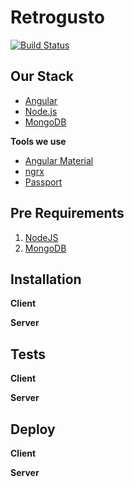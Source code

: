 # Retrogusto

[![Build Status][travis-image]][travis-url]

## Our Stack

* [Angular](https://angular.io/)
* [Node.js](https://nodejs.org)
* [MongoDB](https://www.mongodb.com/)

**Tools we use**

* [Angular Material](https://material.angular.io/)
* [ngrx](https://github.com/ngrx)
* [Passport](http://passportjs.org/)

## Pre Requirements

1. [NodeJS](https://nodejs.org)
1. [MongoDB](https://www.mongodb.com)

## Installation

**Client**

**Server**

## Tests

**Client**

**Server**

## Deploy

**Client**

**Server**

[travis-image]: https://travis-ci.org/DavidBronfen/Retrogusto.svg?branch=master
[travis-url]: https://travis-ci.org/DavidBronfen/Retrogusto
